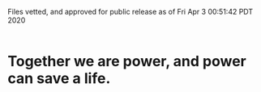 Files vetted, and approved for public release as of Fri Apr  3 00:51:42 PDT 2020<br><br><h1>Together we are power, and power can save a life.</h1>
